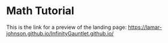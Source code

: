 
# Math Tutorial
This is the link for a preview of the landing page: https://lamar-johnson.github.io/InfinityGauntlet.github.io/
